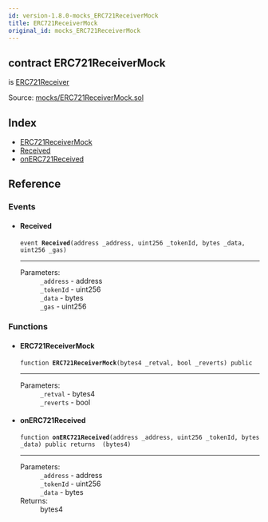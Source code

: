 ```yaml
---
id: version-1.8.0-mocks_ERC721ReceiverMock
title: ERC721ReceiverMock
original_id: mocks_ERC721ReceiverMock
---
```


<div class="contract-doc"><div class="contract"><h2 class="contract-header"><span class="contract-kind">contract</span> ERC721ReceiverMock</h2><p class="base-contracts"><span>is</span> <a href="token_ERC721_ERC721Receiver.html">ERC721Receiver</a></p><div class="source">Source: <a href="https://github.com/OpenZeppelin/zeppelin-solidity/blob/v1.8.0/contracts/mocks/ERC721ReceiverMock.sol" target="_blank">mocks/ERC721ReceiverMock.sol</a></div></div><div class="index"><h2>Index</h2><ul><li><a href="mocks_ERC721ReceiverMock.html#ERC721ReceiverMock">ERC721ReceiverMock</a></li><li><a href="mocks_ERC721ReceiverMock.html#Received">Received</a></li><li><a href="mocks_ERC721ReceiverMock.html#onERC721Received">onERC721Received</a></li></ul></div><div class="reference"><h2>Reference</h2><div class="events"><h3>Events</h3><ul><li><div class="item event"><span id="Received" class="anchor-marker"></span><h4 class="name">Received</h4><div class="body"><code class="signature">event <strong>Received</strong><span>(address _address, uint256 _tokenId, bytes _data, uint256 _gas) </span></code><hr/><dl><dt><span class="label-parameters">Parameters:</span></dt><dd><div><code>_address</code> - address</div><div><code>_tokenId</code> - uint256</div><div><code>_data</code> - bytes</div><div><code>_gas</code> - uint256</div></dd></dl></div></div></li></ul></div><div class="functions"><h3>Functions</h3><ul><li><div class="item function"><span id="ERC721ReceiverMock" class="anchor-marker"></span><h4 class="name">ERC721ReceiverMock</h4><div class="body"><code class="signature">function <strong>ERC721ReceiverMock</strong><span>(bytes4 _retval, bool _reverts) </span><span>public </span></code><hr/><dl><dt><span class="label-parameters">Parameters:</span></dt><dd><div><code>_retval</code> - bytes4</div><div><code>_reverts</code> - bool</div></dd></dl></div></div></li><li><div class="item function"><span id="onERC721Received" class="anchor-marker"></span><h4 class="name">onERC721Received</h4><div class="body"><code class="signature">function <strong>onERC721Received</strong><span>(address _address, uint256 _tokenId, bytes _data) </span><span>public </span><span>returns  (bytes4) </span></code><hr/><dl><dt><span class="label-parameters">Parameters:</span></dt><dd><div><code>_address</code> - address</div><div><code>_tokenId</code> - uint256</div><div><code>_data</code> - bytes</div></dd><dt><span class="label-return">Returns:</span></dt><dd>bytes4</dd></dl></div></div></li></ul></div></div></div>
